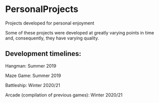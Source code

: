 # PersonalProjects
Projects developed for personal enjoyment

Some of these projects were developed at greatly varying points in time and, consequently, they have varying quality.

Development timelines:
-----------------------------
Hangman: Summer 2019

Maze Game: Summer 2019

Battleship: Winter 2020/21

Arcade (compilation of previous games): Winter 2020/21
